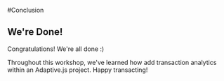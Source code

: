 #Conclusion

## We're Done!

Congratulations! We're all done :)

Throughout this workshop, we've learned how add transaction analytics within an Adaptive.js project. Happy transacting!
